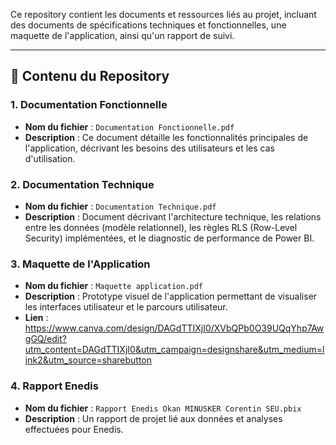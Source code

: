 Ce repository contient les documents et ressources liés au projet, incluant des documents de spécifications techniques et fonctionnelles, une maquette de l'application, ainsi qu'un rapport de suivi.

---

## 📑 Contenu du Repository

### **1. Documentation Fonctionnelle**
- **Nom du fichier** : `Documentation Fonctionnelle.pdf`
- **Description** : 
  Ce document détaille les fonctionnalités principales de l'application, décrivant les besoins des utilisateurs et les cas d'utilisation.

### **2. Documentation Technique**
- **Nom du fichier** : `Documentation Technique.pdf`
- **Description** : 
  Document décrivant l'architecture technique, les relations entre les données (modèle relationnel), les règles RLS (Row-Level Security) implémentées, et le diagnostic de performance de Power BI.

### **3. Maquette de l'Application**
- **Nom du fichier** : `Maquette application.pdf`
- **Description** : 
  Prototype visuel de l'application permettant de visualiser les interfaces utilisateur et le parcours utilisateur.
- **Lien** : https://www.canva.com/design/DAGdTTIXjI0/XVbQPb0O39UQqYhp7AwgGQ/edit?utm_content=DAGdTTIXjI0&utm_campaign=designshare&utm_medium=link2&utm_source=sharebutton

### **4. Rapport Enedis**
- **Nom du fichier** : `Rapport Enedis Okan MINUSKER Corentin SEU.pbix`
- **Description** : 
  Un rapport de projet lié aux données et analyses effectuées pour Enedis.
